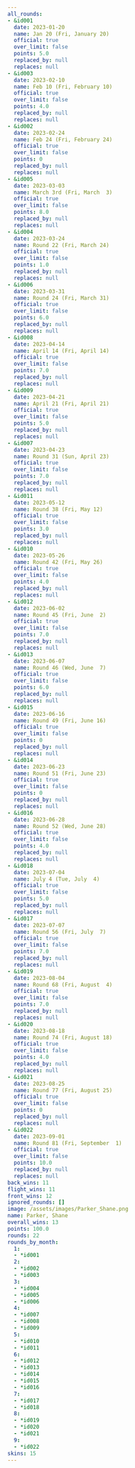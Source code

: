 ```yaml
---
all_rounds:
- &id001
  date: 2023-01-20
  name: Jan 20 (Fri, January 20)
  official: true
  over_limit: false
  points: 5.0
  replaced_by: null
  replaces: null
- &id003
  date: 2023-02-10
  name: Feb 10 (Fri, February 10)
  official: true
  over_limit: false
  points: 4.0
  replaced_by: null
  replaces: null
- &id002
  date: 2023-02-24
  name: Feb 24 (Fri, February 24)
  official: true
  over_limit: false
  points: 0
  replaced_by: null
  replaces: null
- &id005
  date: 2023-03-03
  name: March 3rd (Fri, March  3)
  official: true
  over_limit: false
  points: 8.0
  replaced_by: null
  replaces: null
- &id004
  date: 2023-03-24
  name: Round 22 (Fri, March 24)
  official: true
  over_limit: false
  points: 1.0
  replaced_by: null
  replaces: null
- &id006
  date: 2023-03-31
  name: Round 24 (Fri, March 31)
  official: true
  over_limit: false
  points: 6.0
  replaced_by: null
  replaces: null
- &id008
  date: 2023-04-14
  name: April 14 (Fri, April 14)
  official: true
  over_limit: false
  points: 7.0
  replaced_by: null
  replaces: null
- &id009
  date: 2023-04-21
  name: April 21 (Fri, April 21)
  official: true
  over_limit: false
  points: 5.0
  replaced_by: null
  replaces: null
- &id007
  date: 2023-04-23
  name: Round 31 (Sun, April 23)
  official: true
  over_limit: false
  points: 7.0
  replaced_by: null
  replaces: null
- &id011
  date: 2023-05-12
  name: Round 38 (Fri, May 12)
  official: true
  over_limit: false
  points: 3.0
  replaced_by: null
  replaces: null
- &id010
  date: 2023-05-26
  name: Round 42 (Fri, May 26)
  official: true
  over_limit: false
  points: 4.0
  replaced_by: null
  replaces: null
- &id012
  date: 2023-06-02
  name: Round 45 (Fri, June  2)
  official: true
  over_limit: false
  points: 7.0
  replaced_by: null
  replaces: null
- &id013
  date: 2023-06-07
  name: Round 46 (Wed, June  7)
  official: true
  over_limit: false
  points: 6.0
  replaced_by: null
  replaces: null
- &id015
  date: 2023-06-16
  name: Round 49 (Fri, June 16)
  official: true
  over_limit: false
  points: 0
  replaced_by: null
  replaces: null
- &id014
  date: 2023-06-23
  name: Round 51 (Fri, June 23)
  official: true
  over_limit: false
  points: 0
  replaced_by: null
  replaces: null
- &id016
  date: 2023-06-28
  name: Round 52 (Wed, June 28)
  official: true
  over_limit: false
  points: 4.0
  replaced_by: null
  replaces: null
- &id018
  date: 2023-07-04
  name: July 4 (Tue, July  4)
  official: true
  over_limit: false
  points: 5.0
  replaced_by: null
  replaces: null
- &id017
  date: 2023-07-07
  name: Round 56 (Fri, July  7)
  official: true
  over_limit: false
  points: 7.0
  replaced_by: null
  replaces: null
- &id019
  date: 2023-08-04
  name: Round 68 (Fri, August  4)
  official: true
  over_limit: false
  points: 7.0
  replaced_by: null
  replaces: null
- &id020
  date: 2023-08-18
  name: Round 74 (Fri, August 18)
  official: true
  over_limit: false
  points: 4.0
  replaced_by: null
  replaces: null
- &id021
  date: 2023-08-25
  name: Round 77 (Fri, August 25)
  official: true
  over_limit: false
  points: 0
  replaced_by: null
  replaces: null
- &id022
  date: 2023-09-01
  name: Round 81 (Fri, September  1)
  official: true
  over_limit: false
  points: 10.0
  replaced_by: null
  replaces: null
back_wins: 11
flight_wins: 11
front_wins: 12
ignored_rounds: []
image: /assets/images/Parker_Shane.png
name: Parker, Shane
overall_wins: 13
points: 100.0
rounds: 22
rounds_by_month:
  1:
  - *id001
  2:
  - *id002
  - *id003
  3:
  - *id004
  - *id005
  - *id006
  4:
  - *id007
  - *id008
  - *id009
  5:
  - *id010
  - *id011
  6:
  - *id012
  - *id013
  - *id014
  - *id015
  - *id016
  7:
  - *id017
  - *id018
  8:
  - *id019
  - *id020
  - *id021
  9:
  - *id022
skins: 15
---
```

